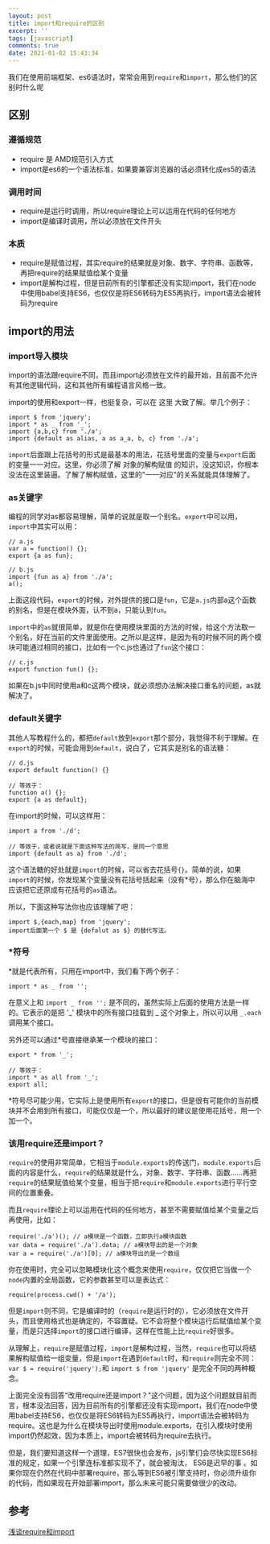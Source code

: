 ```yaml
---
layout: post
title: import和require的区别
excerpt: ''
tags: [javascript]
comments: true
date: 2021-01-02 15:43:34
---
```


我们在使用前端框架、es6语法时，常常会用到`require`和`import`，那么他们的区别时什么呢
<!-- more -->
## 区别
### 遵循规范
* require 是 AMD规范引入方式
* import是es6的一个语法标准，如果要兼容浏览器的话必须转化成es5的语法

### 调用时间
* require是运行时调用，所以require理论上可以运用在代码的任何地方
* import是编译时调用，所以必须放在文件开头

### 本质
* require是赋值过程，其实require的结果就是对象、数字、字符串、函数等，再把require的结果赋值给某个变量
* import是解构过程，但是目前所有的引擎都还没有实现import，我们在node中使用babel支持ES6，也仅仅是将ES6转码为ES5再执行，import语法会被转码为require

## import的用法
### import导入模块
import的语法跟require不同，而且import必须放在文件的最开始，且前面不允许有其他逻辑代码，这和其他所有编程语言风格一致。

import的使用和export一样，也挺复杂，可以在 这里 大致了解。举几个例子：
```
import $ from 'jquery';
import * as _ from '_';
import {a,b,c} from './a';
import {default as alias, a as a_a, b, c} from './a';
```
`import`后面跟上花括号的形式是最基本的用法，花括号里面的变量与`export`后面的变量一一对应。这里，你必须了解 对象的解构赋值 的知识，没这知识，你根本没法在这里装逼。了解了解构赋值，这里的"一一对应"的关系就能具体理解了。

### as关键字
编程的同学对as都容易理解，简单的说就是取一个别名。`export`中可以用，`import`中其实可以用：
```
// a.js
var a = function() {};
export {a as fun};

// b.js
import {fun as a} from './a';
a();
```
上面这段代码，`export`的时候，对外提供的接口是`fun`，它是`a.js`内部a这个函数的别名，但是在模块外面，认不到a，只能认到`fun`。

`import`中的`as`就很简单，就是你在使用模块里面的方法的时候，给这个方法取一个别名，好在当前的文件里面使用。之所以是这样，是因为有的时候不同的两个模块可能通过相同的接口，比如有一个c.js也通过了`fun`这个接口：
```
// c.js
export function fun() {};
```
如果在b.js中同时使用a和c这两个模块，就必须想办法解决接口重名的问题，as就解决了。

### default关键字
其他人写教程什么的，都把`default`放到`export`那个部分，我觉得不利于理解。在`export`的时候，可能会用到`default`，说白了，它其实是别名的语法糖：
```
// d.js
export default function() {}

// 等效于：
function a() {};
export {a as default};
```
在import的时候，可以这样用：
```
import a from './d';

// 等效于，或者说就是下面这种写法的简写，是同一个意思
import {default as a} from './d';
```

这个语法糖的好处就是`import`的时候，可以省去花括号`{}`。简单的说，如果`import`的时候，你发现某个变量没有花括号括起来（没有*号），那么你在脑海中应该把它还原成有花括号的`as`语法。

所以，下面这种写法你也应该理解了吧：
```
import $,{each,map} from 'jquery';
import后面第一个 $ 是 {defalut as $} 的替代写法。
```
### *符号
*就是代表所有，只用在import中，我们看下两个例子：
```
import * as _ from '';
```
在意义上和 `import _ from '';` 是不同的，虽然实际上后面的使用方法是一样的。它表示的是把 '_' 模块中的所有接口挂载到 _ 这个对象上，所以可以用 `_.each` 调用某个接口。

另外还可以通过*号直接继承某一个模块的接口：
```
export * from '_';

// 等效于：
import * as all from '_';
export all;
```
*符号尽可能少用，它实际上是使用所有`export`的接口，但是很有可能你的当前模块并不会用到所有接口，可能仅仅是一个，所以最好的建议是使用花括号，用一个加一个。

### 该用require还是import？
`require`的使用非常简单，它相当于`module.exports`的传送门，`module.exports`后面的内容是什么，`require`的结果就是什么，对象、数字、字符串、函数……再把`require`的结果赋值给某个变量，相当于把`require`和`module.exports`进行平行空间的位置重叠。

而且`require`理论上可以运用在代码的任何地方，甚至不需要赋值给某个变量之后再使用，比如：
```
require('./a')(); // a模块是一个函数，立即执行a模块函数
var data = require('./a').data; // a模块导出的是一个对象
var a = require('./a')[0]; // a模块导出的是一个数组
```
你在使用时，完全可以忽略模块化这个概念来使用`require`，仅仅把它当做一个`node`内置的全局函数，它的参数甚至可以是表达式：
```
require(process.cwd() + '/a');
```
但是`import`则不同，它是编译时的（`require`是运行时的），它必须放在文件开头，而且使用格式也是确定的，不容置疑。它不会将整个模块运行后赋值给某个变量，而是只选择`import`的接口进行编译，这样在性能上比`require`好很多。

从理解上，`require`是赋值过程，`import`是解构过程，当然，`require`也可以将结果解构赋值给一组变量，但是`import`在遇到`default`时，和`require`则完全不同：` var $ = require('jquery'); `和 `import $ from 'jquery'` 是完全不同的两种概念。

上面完全没有回答"改用require还是import？"这个问题，因为这个问题就目前而言，根本没法回答，因为目前所有的引擎都还没有实现import，我们在node中使用babel支持ES6，也仅仅是将ES6转码为ES5再执行，import语法会被转码为require。这也是为什么在模块导出时使用module.exports，在引入模块时使用import仍然起效，因为本质上，import会被转码为require去执行。

但是，我们要知道这样一个道理，ES7很快也会发布，js引擎们会尽快实现ES6标准的规定，如果一个引擎连标准都实现不了，就会被淘汰， ES6是迟早的事 。如果你现在仍然在代码中部署require，那么等到ES6被引擎支持时，你必须升级你的代码，而如果现在开始部署import，那么未来可能只需要做很少的改动。

## 参考
[浅谈require和import](https://blog.csdn.net/weixin_42966484/article/details/82889608)
